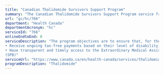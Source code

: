 ```yaml
---
title: "Canadian Thalidomide Survivors Support Program"
summary: "The Canadian Thalidomide Survivors Support Program service from Health Canada is not available end-to-end online, according to the GC Service Inventory."
url: "gc/hc/766"
department: "Health Canada"
departmentAcronym: "hc"
serviceId: "766"
onlineEndtoEnd: 0
serviceDescription: "The program objectives are to ensure that, for the remainder of their lives, eligible thalidomide survivors:                        
• Receive ongoing tax-free payments based on their level of disability; and,
• Have transparent and timely access to the Extraordinary Medical Assistance Fund.
(SPB)"
serviceUrl: "https://www.canada.ca/en/health-canada/services/thalidomide-survivors-contribution-program.html"
programDescription: "Thalidomide"
---
```

